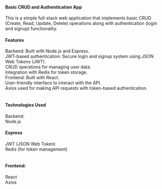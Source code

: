 #### Basic CRUD and Authentication App
This is a simple full-stack web application that implements basic CRUD (Create, Read, Update, Delete) operations along with authentication (login and signup) functionality.

#### Features
Backend: Built with Node.js and Express.<br>
JWT-based authentication: Secure login and signup system using JSON Web Tokens (JWT).<br>
CRUD operations for managing user data.<br>
Integration with Redis for token storage.<br>
Frontend: Built with React.<br>
User-friendly interface to interact with the API.<br>
Axios used for making API requests with token-based authentication.<br>
<br>
#### Technologies Used<br>
Backend:<br>
Node.js<br>
#### Express<br>
JWT (JSON Web Token)<br>
Redis (for token management)<br>
<br>
#### Frontend:<br>
React<br>
Axios<br>

